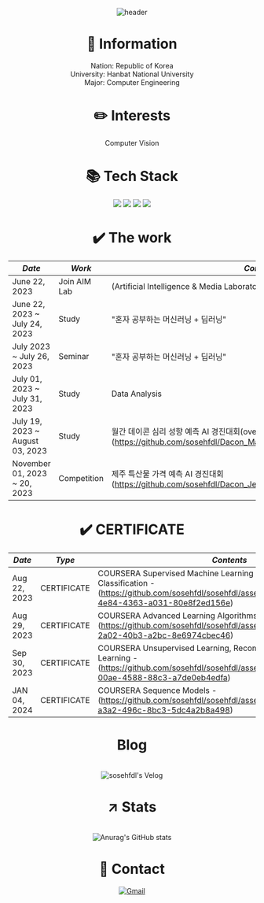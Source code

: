 <div align="center">
  
![header](https://capsule-render.vercel.app/api?height=200&text=sosehfdl's%20github&fontSize=50&type=soft&color=f3f6f4&animation=twinkling)


# 🔎 Information
Nation: Republic of Korea
<br/>University: Hanbat National University
<br/>Major: Computer Engineering


# ✏️ Interests
Computer Vision


# 📚 Tech Stack
<img src="https://img.shields.io/badge/Python-3776AB?style=flat&logo=Python&logoColor=white"/> <img src="https://img.shields.io/badge/Numpy-013243?style=flat&logo=Numpy&logoColor=white"/> <img src="https://img.shields.io/badge/pandas-150458?style=flat&logo=pandas&logoColor=white"/> <img src="https://img.shields.io/badge/scikit-learn-F7931E?style=flat&logo=scikit-learn&logoColor=white"/>


# ✔️ The work
*Date* | *Work* | *Contents*
----- | ----- | -----
June 22, 2023 | Join AIM Lab | (Artificial Intelligence & Media Laboratory) [AIM Lab.](https://sites.google.com/view/aim-lab-hbnu/home)
June 22, 2023 ~ July 24, 2023 | Study | "혼자 공부하는 머신러닝 + 딥러닝"
July 2023 ~ July 26, 2023  | Seminar | "혼자 공부하는 머신러닝 + 딥러닝"
July 01, 2023 ~ July 31, 2023 | Study | Data Analysis
July 19, 2023 ~ August 03, 2023 | Study | 월간 데이콘 심리 성향 예측 AI 경진대회(overdue)(https://github.com/sosehfdl/Dacon_Machiavellism_test_solution)
November 01, 2023 ~ 20, 2023 | Competition | 제주 특산물 가격 예측 AI 경진대회(https://github.com/sosehfdl/Dacon_Jeju_Specialty_Product_Price_Prediction_AI)


# ✔️ CERTIFICATE
*Date* | *Type* | *Contents*
----- | ----- | -----
Aug 22, 2023 | CERTIFICATE | COURSERA Supervised Machine Learning Regression and Classification - (https://github.com/sosehfdl/sosehfdl/assets/123284655/e6db1b6f-4e84-4363-a031-80e8f2ed156e)
Aug 29, 2023 | CERTIFICATE | COURSERA Advanced Learning Algorithms - (https://github.com/sosehfdl/sosehfdl/assets/123284655/9548f39e-2a02-40b3-a2bc-8e6974cbec46)
Sep 30, 2023 | CERTIFICATE | COURSERA Unsupervised Learning, Recommenders, Reinforcement Learning - (https://github.com/sosehfdl/sosehfdl/assets/123284655/9223e87e-00ae-4588-88c3-a7de0eb4edfa)
JAN 04, 2024 | CERTIFICATE | COURSERA Sequence Models - (https://github.com/sosehfdl/sosehfdl/assets/123284655/43ff36b8-a3a2-496c-8bc3-5dc4a2b8a498)


# Blog
<br/>![sosehfdl's Velog](https://velog.io/@sosehfdl/posts)
# ↗️ Stats
<br/>![Anurag's GitHub stats](https://github-readme-stats.vercel.app/api?username=sosehfdl&show_icons=true&theme=dark)


# 💬 Contact
<a href="mailto:dnwls01113@gmail.com">![Gmail](https://img.shields.io/badge/Gmail-D14836?style=for-the-badge&logo=gmail&logoColor=white)
</div>
